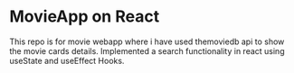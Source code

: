 # MovieApp on React

This repo is for movie webapp where i have used themoviedb api to show the movie cards details. Implemented a search functionality in react using useState and useEffect Hooks.
